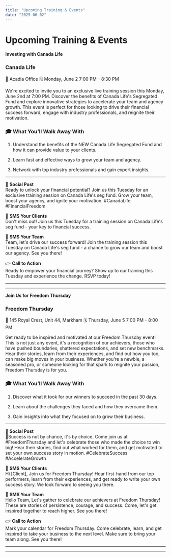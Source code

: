 ```yaml
---
title: "Upcoming Training & Events"
date: "2025-06-02"
---
```


# Upcoming Training & Events

**Investing with Canada Life**

### Canada Life

📍 Acadia Office
🗓 Monday, June 2
7:00 PM – 8:30 PM

We're excited to invite you to an exclusive live training session this Monday, June 2nd at 7:00 PM. Discover the benefits of Canada Life's Segregated Fund and explore innovative strategies to accelerate your team and agency growth. This event is perfect for those looking to drive their financial success forward, engage with industry professionals, and reignite their motivation.

### 🎓 What You’ll Walk Away With

1. Understand the benefits of the NEW Canada Life Segregated Fund and how it can provide value to your clients.

2. Learn fast and effective ways to grow your team and agency.

3. Network with top industry professionals and gain expert insights.

---

📢 **Social Post**  
Ready to unlock your financial potential? Join us this Tuesday for an exclusive training session on Canada Life's seg fund. Grow your team, boost your agency, and ignite your motivation. #CanadaLife #FinancialFreedom

📨 **SMS Your Clients**  
Don't miss out! Join us this Tuesday for a training session on Canada Life's seg fund - your key to financial success.

👥 **SMS Your Team**  
Team, let's drive our success forward! Join the training session this Tuesday on Canada Life's seg fund - a chance to grow our team and boost our agency. See you there!

👉 **Call to Action**  
Ready to empower your financial journey? Show up to our training this Tuesday and experience the change. RSVP today!

---

---

**Join Us for Freedom Thursday**

### Freedom Thursday

📍 145 Royal Crest, Unit 44, Markham
🗓 Thursday, June 5
7:00 PM – 8:00 PM

Get ready to be inspired and motivated at our Freedom Thursday event! This is not just any event, it's a recognition of our achievers, those who have pushed boundaries, shattered expectations, and set new benchmarks. Hear their stories, learn from their experiences, and find out how you too, can make big moves in your business. Whether you're a newbie, a seasoned pro, or someone looking for that spark to reignite your passion, Freedom Thursday is for you.

### 🎓 What You’ll Walk Away With

1. Discover what it took for our winners to succeed in the past 30 days.

2. Learn about the challenges they faced and how they overcame them.

3. Gain insights into what they focused on to grow their business.

---

📢 **Social Post**  
💫Success is not by chance, it's by choice. Come join us at #FreedomThursday and let's celebrate those who made the choice to win big! Hear their stories, find out what worked for them, and get motivated to set your own success story in motion. #CelebrateSuccess #AccelerateGrowth

📨 **SMS Your Clients**  
Hi [Client], Join us for Freedom Thursday! Hear first-hand from our top performers, learn from their experiences, and get ready to write your own success story. We look forward to seeing you there.

👥 **SMS Your Team**  
Hello Team, Let's gather to celebrate our achievers at Freedom Thursday! These are stories of persistence, courage, and success. Come, let's get inspired together to reach higher. See you there!

👉 **Call to Action**  
Mark your calendar for Freedom Thursday. Come celebrate, learn, and get inspired to take your business to the next level. Make sure to bring your team along. See you there!

---

---

